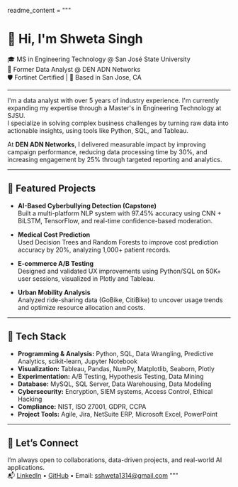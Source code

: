 readme_content = """
# 👋 Hi, I'm Shweta Singh

🎓 MS in Engineering Technology @ San José State University  
💼 Former Data Analyst @ DEN ADN Networks  
🛡️ Fortinet Certified | 📍 Based in San Jose, CA  

---

I'm a data analyst with over 5 years of industry experience. I'm currently expanding my expertise through a Master's in Engineering Technology at SJSU.  
I specialize in solving complex business challenges by turning raw data into actionable insights, using tools like Python, SQL, and Tableau.

At **DEN ADN Networks**, I delivered measurable impact by improving campaign performance, reducing data processing time by 30%, and increasing engagement by 25% through targeted reporting and analytics.

---

## 🔬 Featured Projects

- **AI-Based Cyberbullying Detection (Capstone)**  
  Built a multi-platform NLP system with 97.45% accuracy using CNN + BiLSTM, TensorFlow, and real-time confidence-based moderation.

- **Medical Cost Prediction**  
  Used Decision Trees and Random Forests to improve cost prediction accuracy by 20%, analyzing 1,000+ patient records.

- **E-commerce A/B Testing**  
  Designed and validated UX improvements using Python/SQL on 50K+ user sessions, visualized in Plotly and Tableau.

- **Urban Mobility Analysis**  
  Analyzed ride-sharing data (GoBike, CitiBike) to uncover usage trends and optimize resource allocation and costs.

---

## 🧰 Tech Stack

- **Programming & Analysis:** Python, SQL, Data Wrangling, Predictive Analytics, scikit-learn, Jupyter Notebook  
- **Visualization:** Tableau, Pandas, NumPy, Matplotlib, Seaborn, Plotly  
- **Experimentation:** A/B Testing, Hypothesis Testing, Data Mining  
- **Database:** MySQL, SQL Server, Data Warehousing, Data Modeling  
- **Cybersecurity:** Encryption, SIEM systems, Access Control, Ethical Hacking  
- **Compliance:** NIST, ISO 27001, GDPR, CCPA  
- **Project Tools:** Agile, Jira, NetSuite ERP, Microsoft Excel, PowerPoint

---

## 🤝 Let’s Connect

I’m always open to collaborations, data-driven projects, and real-world AI applications.  
📬 [LinkedIn](https://www.linkedin.com/in/sshweta1314) • [GitHub](https://github.com/sshweta13) • Email: sshweta1314@gmail.com
"""

<!---
sshweta13/sshweta13 is a ✨ special ✨ repository because its `README.md` (this file) appears on your GitHub profile.
You can click the Preview link to take a look at your changes.
--->
